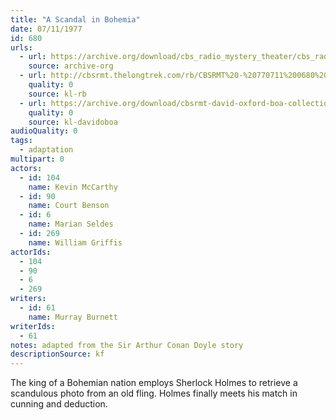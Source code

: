 ```yaml
---
title: "A Scandal in Bohemia"
date: 07/11/1977
id: 680
urls: 
  - url: https://archive.org/download/cbs_radio_mystery_theater/cbs_radio_mystery_theater-0651-0700.zip/cbs_radio_mystery_theater-0651-0700%2Fcbsrmt_0680_scandal_in_bohemia.mp3
    source: archive-org
  - url: http://cbsrmt.thelongtrek.com/rb/CBSRMT%20-%20770711%200680%20A%20Scandal%20In%20Bohemia_WLNH-FM_rb.mp3
    quality: 0
    source: kl-rb
  - url: https://archive.org/download/cbsrmt-david-oxford-boa-collection/CBSRMT-770711-0680-A-Scandal-in-Bohemia-(128-48)_WBBM-JE-{BoA}.mp3
    quality: 0
    source: kl-davidoboa
audioQuality: 0
tags: 
  - adaptation
multipart: 0
actors:  
  - id: 104
    name: Kevin McCarthy  
  - id: 90
    name: Court Benson  
  - id: 6
    name: Marian Seldes  
  - id: 269
    name: William Griffis
actorIds:  
  - 104  
  - 90  
  - 6  
  - 269
writers:  
  - id: 61
    name: Murray Burnett
writerIds:  
  - 61
notes: adapted from the Sir Arthur Conan Doyle story
descriptionSource: kf
---
```

The king of a Bohemian nation employs Sherlock Holmes to retrieve a scandulous photo from an old fling. Holmes finally meets his match in cunning and deduction.